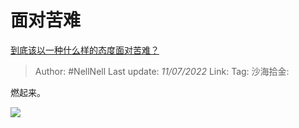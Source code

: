 # 面对苦难

[到底该以一种什么样的态度面对苦难？](https://www.zhihu.com/question/541031407/answer/2563705188)

> Author: #NellNell
> Last update: *11/07/2022*
> Link:
> Tag:
> 沙海拾金:

燃起来。

![](https://pic4.zhimg.com/50/v2-e6c949e0fe6f893b2dace6f34b3633e9_720w.jpg?source=1940ef5c)
